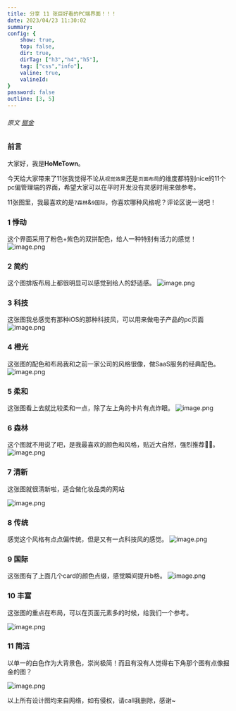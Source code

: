 ```yaml
---
title: 分享 11 张巨好看的PC端界面！！！
date: 2023/04/23 11:30:02
summary: 
config: {
    show: true,
    top: false,
    dir: true,
    dirTag: ["h3","h4","h5"],
    tag: ["css","info"],
    valine: true,
    valineId: 
}
password: false
outline: [3, 5]
---
```


###### 原文 [掘金](https://juejin.cn/post/7140193310966022175)

### 前言

            
<p>大家好，我是<strong>HoMeTown</strong>。</p>
<p>今天给大家带来了11张我觉得不论从<code>视觉效果</code>还是<code>页面布局</code>的维度都特别nice的11个pc偏管理端的界面，希望大家可以在平时开发没有灵感时用来做参考。</p>
<p>11张图里，我最喜欢的是<code>7森林</code>&amp;<code>9国际</code>，你喜欢哪种风格呢？评论区说一说吧！</p>


### 1 悸动

            
<p>这个界面采用了粉色+紫色的双拼配色，给人一种特别有活力的感觉！
<img src="https://p3-juejin.byteimg.com/tos-cn-i-k3u1fbpfcp/8d678da566c641c092d8489c45ef15e0~tplv-k3u1fbpfcp-zoom-in-crop-mark:3024:0:0:0.image?" alt="image.png" loading="lazy"></p>


### 2 简约

            
<p>这个图排版布局上都很明显可以感觉到给人的舒适感。
<img src="https://p3-juejin.byteimg.com/tos-cn-i-k3u1fbpfcp/5cc69292d92f44238a8a4d5cd3c098cc~tplv-k3u1fbpfcp-zoom-in-crop-mark:3024:0:0:0.image?" alt="image.png" loading="lazy"></p>


### 3 科技

            
<p>这张图我总感觉有那种iOS的那种科技风，可以用来做电子产品的pc页面
<img src="https://p6-juejin.byteimg.com/tos-cn-i-k3u1fbpfcp/dcdd2ae88d79440b9a4dff038fea9c1f~tplv-k3u1fbpfcp-zoom-in-crop-mark:3024:0:0:0.image?" alt="image.png" loading="lazy"></p>


### 4 橙光

            
<p>这张图的配色和布局我和之前一家公司的风格很像，做SaaS服务的经典配色。
<img src="https://p3-juejin.byteimg.com/tos-cn-i-k3u1fbpfcp/44b2c65ef22a4765ab0ec5e5e722e60e~tplv-k3u1fbpfcp-zoom-in-crop-mark:3024:0:0:0.image?" alt="image.png" loading="lazy"></p>


### 5 柔和

            
<p>这张图看上去就比较柔和一点，除了左上角的卡片有点炸眼。
<img src="https://p6-juejin.byteimg.com/tos-cn-i-k3u1fbpfcp/ed662869eba643c9923d4e232a35a96d~tplv-k3u1fbpfcp-zoom-in-crop-mark:3024:0:0:0.image?" alt="image.png" loading="lazy"></p>


### 6 森林

            
<p>这个图就不用说了吧，是我最喜欢的颜色和风格，贴近大自然，强烈推荐👍🏻。
<img src="https://p6-juejin.byteimg.com/tos-cn-i-k3u1fbpfcp/1d1dc81bc258409c85ef53e483a44361~tplv-k3u1fbpfcp-zoom-in-crop-mark:3024:0:0:0.image?" alt="image.png" loading="lazy"></p>


### 7 清新

            
<p>这张图就很清新啦，适合做化妆品类的网站</p>
<p><img src="https://p6-juejin.byteimg.com/tos-cn-i-k3u1fbpfcp/cc4312360e1e45fc97249372c2f10942~tplv-k3u1fbpfcp-zoom-in-crop-mark:3024:0:0:0.image?" alt="image.png" loading="lazy"></p>


### 8 传统

            
<p>感觉这个风格有点点偏传统，但是又有一点科技风的感觉。
<img src="https://p1-juejin.byteimg.com/tos-cn-i-k3u1fbpfcp/81008a09a0e944488b0e63a7113d5e9b~tplv-k3u1fbpfcp-zoom-in-crop-mark:3024:0:0:0.image?" alt="image.png" loading="lazy"></p>


### 9 国际

            
<p>这张图有了上面几个card的颜色点缀，感觉瞬间提升b格。
<img src="https://p6-juejin.byteimg.com/tos-cn-i-k3u1fbpfcp/4a8393887a4c40b2acc605db9a322b78~tplv-k3u1fbpfcp-zoom-in-crop-mark:3024:0:0:0.image?" alt="image.png" loading="lazy"></p>


### 10 丰富

            
<p>这张图的重点在布局，可以在页面元素多的时候，给我们一个参考。</p>
<p><img src="https://p3-juejin.byteimg.com/tos-cn-i-k3u1fbpfcp/d8dbe051bee6487b915d90357273d30a~tplv-k3u1fbpfcp-zoom-in-crop-mark:3024:0:0:0.image?" alt="image.png" loading="lazy"></p>


### 11 简洁

            
<p>以单一的白色作为大背景色，崇尚极简！而且有没有人觉得右下角那个图有点像掘金的图？</p>
<p><img src="https://p6-juejin.byteimg.com/tos-cn-i-k3u1fbpfcp/4a1559cab2bc472a9317f5633a77d3d0~tplv-k3u1fbpfcp-zoom-in-crop-mark:3024:0:0:0.image?" alt="image.png" loading="lazy"></p>
<p>以上所有设计图均来自网络，如有侵权，请call我删除，感谢~</p>